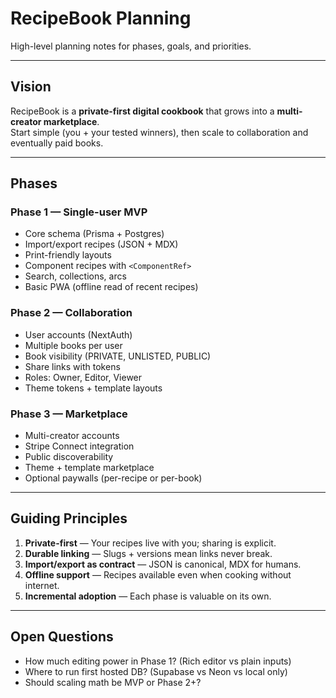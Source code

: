 # RecipeBook Planning

High-level planning notes for phases, goals, and priorities.

---

## Vision

RecipeBook is a **private-first digital cookbook** that grows into a **multi-creator marketplace**.  
Start simple (you + your tested winners), then scale to collaboration and eventually paid books.

---

## Phases

### Phase 1 — Single-user MVP
- Core schema (Prisma + Postgres)
- Import/export recipes (JSON + MDX)
- Print-friendly layouts
- Component recipes with `<ComponentRef>`
- Search, collections, arcs
- Basic PWA (offline read of recent recipes)

### Phase 2 — Collaboration
- User accounts (NextAuth)
- Multiple books per user
- Book visibility (PRIVATE, UNLISTED, PUBLIC)
- Share links with tokens
- Roles: Owner, Editor, Viewer
- Theme tokens + template layouts

### Phase 3 — Marketplace
- Multi-creator accounts
- Stripe Connect integration
- Public discoverability
- Theme + template marketplace
- Optional paywalls (per-recipe or per-book)

---

## Guiding Principles

1. **Private-first** — Your recipes live with you; sharing is explicit.  
2. **Durable linking** — Slugs + versions mean links never break.  
3. **Import/export as contract** — JSON is canonical, MDX for humans.  
4. **Offline support** — Recipes available even when cooking without internet.  
5. **Incremental adoption** — Each phase is valuable on its own.

---

## Open Questions

- How much editing power in Phase 1? (Rich editor vs plain inputs)  
- Where to run first hosted DB? (Supabase vs Neon vs local only)  
- Should scaling math be MVP or Phase 2+?  

